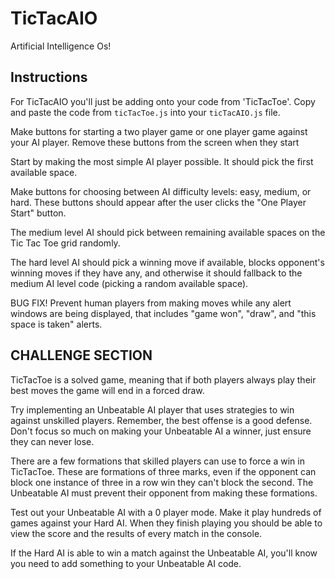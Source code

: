 # TicTacAIO

Artificial Intelligence Os!

## Instructions

For TicTacAIO you'll just be adding onto your code from 'TicTacToe'. Copy and paste the code from `ticTacToe.js` into your `ticTacAIO.js` file.

Make buttons for starting a two player game or one player game against your AI player. Remove these buttons from the screen when they start

Start by making the most simple AI player possible. It should pick the first available space.

Make buttons for choosing between AI difficulty levels: easy, medium, or hard. These buttons should appear after the user clicks the "One Player Start" button.

The medium level AI should pick between remaining available spaces on the Tic Tac Toe grid randomly.

The hard level AI should pick a winning move if available, blocks opponent's winning moves if they have any, and otherwise it should fallback to the medium AI level code (picking a random available space).

BUG FIX! Prevent human players from making moves while any alert windows are being displayed, that includes "game won", "draw", and "this space is taken" alerts.

## CHALLENGE SECTION

TicTacToe is a solved game, meaning that if both players always play their best moves the game will end in a forced draw.

Try implementing an Unbeatable AI player that uses strategies to win against unskilled players. Remember, the best offense is a good defense. Don't focus so much on making your Unbeatable AI a winner, just ensure they can never lose.

There are a few formations that skilled players can use to force a win in TicTacToe. These are formations of three marks, even if the opponent can block one instance of three in a row win they can't block the second. The Unbeatable AI must prevent their opponent from making these formations.

Test out your Unbeatable AI with a 0 player mode. Make it play hundreds of games against your Hard AI. When they finish playing you should be able to view the score and the results of every match in the console.

If the Hard AI is able to win a match against the Unbeatable AI, you'll know you need to add something to your Unbeatable AI code.
